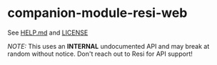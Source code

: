 # companion-module-resi-web

See [HELP.md](./companion/HELP.md) and [LICENSE](./LICENSE)

*NOTE:* This uses an **INTERNAL** undocumented API and may break at random without notice. Don't reach out to Resi for API support!